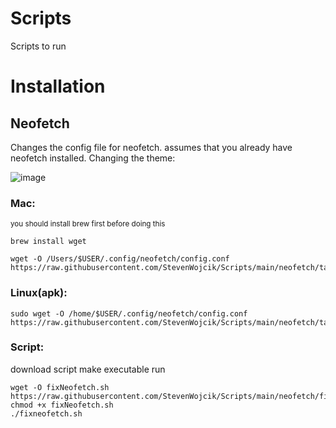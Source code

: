 # Scripts
Scripts to run


# Installation
## Neofetch

Changes the config file for neofetch. assumes that you already have neofetch installed. Changing the theme:

![image](https://user-images.githubusercontent.com/8345643/209611708-ef3f7a0d-c572-4515-9943-651915459b11.png)




### Mac:

   <sub>you should install brew first before doing this</sub>
```
brew install wget

wget -O /Users/$USER/.config/neofetch/config.conf https://raw.githubusercontent.com/StevenWojcik/Scripts/main/neofetch/talljoe.conf
```


### Linux(apk):

```
sudo wget -O /home/$USER/.config/neofetch/config.conf https://raw.githubusercontent.com/StevenWojcik/Scripts/main/neofetch/talljoe.conf
```


### Script:


 download script
 make executable
 run

```
wget -O fixNeofetch.sh https://raw.githubusercontent.com/StevenWojcik/Scripts/main/neofetch/fixNeofetch.sh
chmod +x fixNeofetch.sh
./fixneofetch.sh
```

